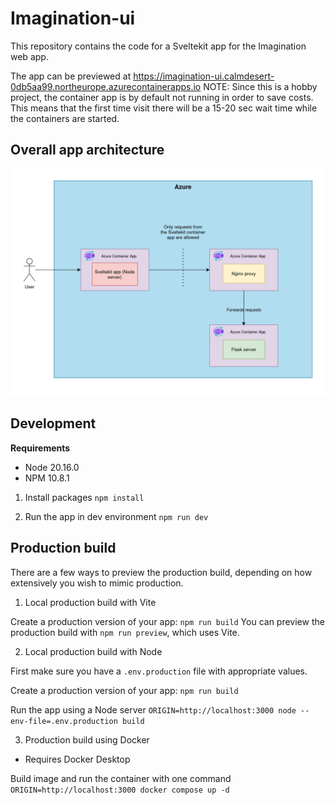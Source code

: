 # Imagination-ui

This repository contains the code for a Sveltekit app for the Imagination web app.

The app can be previewed at https://imagination-ui.calmdesert-0db5aa99.northeurope.azurecontainerapps.io
NOTE: Since this is a hobby project, the container app is by default not running in order to save costs. This means that the first time visit there will be a 15-20 sec wait time while the containers are started.

## Overall app architecture

![screenshot](docs/architecture.png)

## Development

**Requirements**

- Node 20.16.0
- NPM 10.8.1

1. Install packages
```npm install```

2. Run the app in dev environment
```npm run dev```

## Production build

There are a few ways to preview the production build, depending on how extensively you wish to mimic production.

1. Local production build with Vite

Create a production version of your app:
```npm run build```
You can preview the production build with `npm run preview`, which uses Vite.

2. Local production build with Node

First make sure you have a ```.env.production``` file with appropriate values.

Create a production version of your app:
```npm run build```

Run the app using a Node server
```ORIGIN=http://localhost:3000 node --env-file=.env.production build```

3. Production build using Docker
- Requires Docker Desktop

Build image and run the container with one command
```ORIGIN=http://localhost:3000 docker compose up -d```
